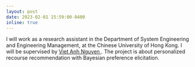```yaml
---
layout: post
date: 2023-02-01 15:59:00-0400
inline: true
---
```


I will work as a research assistant in the Department of System Engineering and Engineering Management, at the Chinese University of Hong Kong. I will be supervised by <a href='https://www.vietanhnguyen.net/'> Viet Anh Nguyen </a>. The project is about personalized recourse recommendation with Bayesian preference elicitation.
